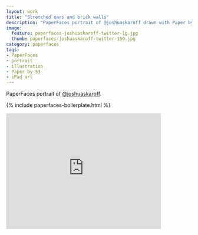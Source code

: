 ```yaml
---
layout: work
title: "Stretched ears and brick walls"
description: "PaperFaces portrait of @joshuaskaroff drawn with Paper by 53 on an iPad."
image: 
  feature: paperfaces-joshuaskaroff-twitter-lg.jpg
  thumb: paperfaces-joshuaskaroff-twitter-150.jpg
category: paperfaces
tags: 
- PaperFaces
- portrait
- illustration
- Paper by 53
- iPad art
---
```


PaperFaces portrait of [@joshuaskaroff](http://twitter.com/joshuaskaroff).

{% include paperfaces-boilerplate.html %}

<iframe width="420" height="315" src="http://www.youtube.com/embed/NEOjUwRFtbQ" frameborder="0"> </iframe>